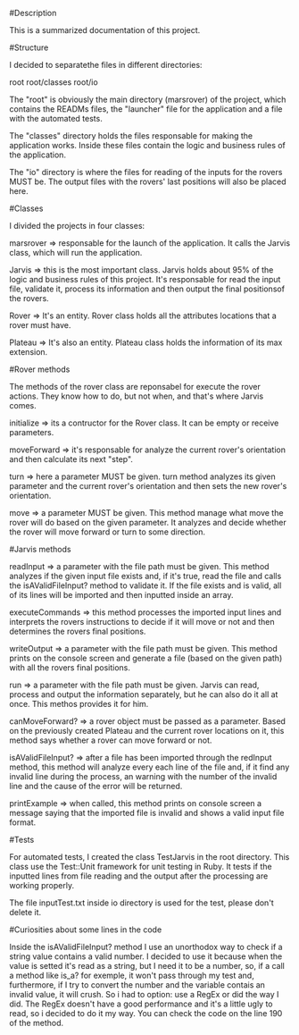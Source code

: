 #Description

This is a summarized documentation of this project.

#Structure

I decided to separatethe files in different directories:

root
root/classes
root/io

The "root" is obviously the main directory (marsrover) of the project, which contains the READMs files, the "launcher" file for the application and a file with the automated tests.

The "classes" directory holds the files responsable for making the application works. Inside these files contain the logic and business rules of the application.

The "io" directory is where the files for reading of the inputs for the rovers MUST be. The output files with the rovers' last positions will also be placed here.

#Classes

I divided the projects in four classes:

marsrover => responsable for the launch of the application. It calls the Jarvis class, which will run the application.

Jarvis => this is the most important class. Jarvis holds about 95% of the logic and business rules of this project. It's responsable for read the input file, validate it, process its information and then output the final positionsof the rovers.

Rover => It's an entity. Rover class holds all the attributes locations that a rover must have.

Plateau => It's also an entity. Plateau class holds the information of its max extension.

#Rover methods

The methods of the rover class are reponsabel for execute the rover actions. They know how to do, but not when, and that's where Jarvis comes.

initialize => its a contructor for the Rover class. It can be empty or receive parameters.

moveForward => it's responsable for analyze the current rover's orientation and then calculate its next "step".

turn => here a parameter MUST be given. turn method analyzes its given parameter and the current rover's orientation and then sets the new rover's orientation.

move => a parameter MUST be given. This method manage what move the rover will do based on the given parameter. It analyzes and decide whether the rover will move forward or turn to some direction.

#Jarvis methods

readInput => a parameter with the file path must be given. This method analyzes if the given input file exists and, if it's true, read the file and calls the isAValidFileInput? method to validate it. If the file exists and is valid, all of its lines will be imported and then inputted inside an array.

executeCommands => this method processes the imported input lines and interprets the rovers instructions to decide if it will move or not and then determines the rovers final positions.

writeOutput => a parameter with the file path must be given. This method prints on the console screen and generate a file (based on the given path) with all the rovers final positions.

run => a parameter with the file path must be given. Jarvis can read, process and output the information separately, but he can also do it all at once. This methos provides it for him.

canMoveForward? => a rover object must be passed as a parameter. Based on the previously created Plateau and the current rover locations on it, this method says whether a rover can move forward or not.

isAValidFileInput? => after a file has been imported through the redInput method, this method will analyze every each line of the file and, if it find any invalid line during the process, an warning with the number of the invalid line and the cause of the error will be returned.

printExample => when called, this method prints on console screen a message saying that the imported file is invalid and shows a valid input file format.

#Tests

For automated tests, I created the class TestJarvis in the root directory. This class use the Test::Unit framework for unit testing in Ruby. It tests if the inputted lines from file reading and the output after the processing are working properly.

The file inputTest.txt inside io directory is used for the test, please don't delete it.

#Curiosities about some lines in the code

Inside the isAValidFileInput? method I use an unorthodox way to check if a string value contains a valid number. I decided to use it because when the value is setted it's read as a string, but I need it to be a number, so, if a call a method like is_a? for exemple, it won't pass through my test and, furthermore, if I try to convert the number and the variable contais an invalid value, it will crush. So i had to option: use a RegEx or did the way I did. The RegEx doesn't have a good performance and it's a little ugly to read, so i decided to do it my way. You can check the code on the line 190 of the method.
